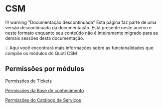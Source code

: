 # CSM

!!! warning "Documentação descontinuada"
    Esta página faz parte de uma versão descontinuada da documentação. Está presente neste acervo e neste formato enquanto seu conteúdo não é inteiramente migrado para as demais sessões desta documentação.






💡 Aqui você encontrará mais informações sobre as funcionalidades que compõe os módulos do Quoti CSM



## Permissões por módulos

[Permissões de Tickets](CSM%2015c5b8057e2747afb8f3b3abbdd636fe/Permisso%CC%83es%20de%20Tickets%206ae47c564ff14f6c8d217932013db5dd.md)

[Permissões da Base de conhecimento](CSM%2015c5b8057e2747afb8f3b3abbdd636fe/Permisso%CC%83es%20da%20Base%20de%20conhecimento%205ac6a93ef16e4c69b4d802635d3d78ce.md)

[Permissões do Catálogo de Serviços](CSM%2015c5b8057e2747afb8f3b3abbdd636fe/Permisso%CC%83es%20do%20Cata%CC%81logo%20de%20Servic%CC%A7os%20a421df650cd048df91a80288a3649aa1.md)
